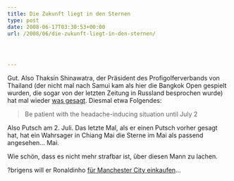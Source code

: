 ```yaml
---
title: Die Zukunft liegt in den Sternen
type: post
date: 2008-06-17T03:30:53+00:00
url: /2008/06/die-zukunft-liegt-in-den-sternen/




---
```

Gut. Also Thaksin Shinawatra, der Präsident des Profigolferverbands von Thailand (der nicht mal nach Samui kam als hier die Bangkok Open gespielt wurden, die sogar von der letzten Zeitung in Russland besprochen wurde) hat mal wieder [was gesagt][1]. Diesmal etwa Folgendes:

> Be patient with the headache-inducing situation until July 2

Also Putsch am 2. Juli. Das letzte Mal, als er einen Putsch vorher gesagt hat, hat ein Wahrsager in Chiang Mai die Sterne im Mai als passend angesehen... Mai.

Wie schön, dass es nicht mehr strafbar ist, über diesen Mann zu lachen.

?brigens will er Ronaldinho [für Manchester City einkaufen][2]...

 [1]: http://www.telegraph.co.uk/news/newstopics/howaboutthat/2145141/Thaksin-Shinawatra-looks-to-planets-for-end-to-Thailand's-turmoil.html
 [2]: http://sportsillustrated.cnn.com/2008/soccer/06/16/bc.as.spt.soc.mancity.r.ap/
